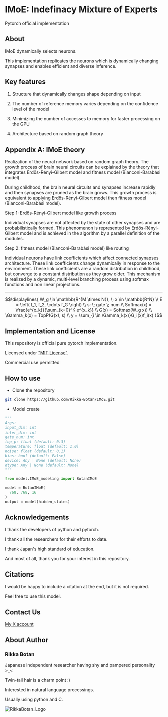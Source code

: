 # IMoE: Indefinacy Mixture of Experts
Pytorch official implementation

## About

IMoE dynamically selects neurons.

This implementation replicates the neurons which is dynamically changing synapses and enables efficient and diverse inference.


## Key features

1. Structure that dynamically changes shape depending on input

2. The number of reference memory varies depending on the confidence level of the model

3. Minimizing the number of accesses to memory for faster processing on the GPU

4. Architecture based on random graph theory

## Appendix A: IMoE theory

Realization of the neural network based on random graph theory.
The growth process of brain neural circuits can be explained by the theory
that integrates Erdős-Rényi-Gilbert model
and fitness model (Bianconi-Barabási model).

During childhood, the brain neural circuits and synapses increase rapidly
and then synapses are pruned as the brain grows.
This growth process is equivalent to applying Erdős-Rényi-Gilbert model
then fitness model (Bianconi-Barabási model).

Step 1: Erdős-Rényi-Gilbert model like growth process

Individual synapses are not affected by the state of other synapses
and are probabilistically formed.
This phenomenon is represented by Erdős-Rényi-Gilbert model
and is achieved in the algorithm by a parallel definition of the modules.

Step 2: fitness model (Bianconi-Barabási model) like routing

Individual neurons have link coefficients
which affect connected synapses architecture.
These link coefficients change dynamically in response to the environment.
These link coefficients are a random distribution in childhood,
but converge to a constant distribution as they grow older.
This mechanism is realized by a dynamic, multi-level branching process
using softmax functions and non linear projections.

***

```math
\displaylines{
W_g \in \mathbb{R^{M \times N}}, \; x \in \mathbb{R^N} \\
E = \left( f_1, f_2, \cdots f_G \right) \\
s: \; gate \; num \\
Softmax(x) = \frac{e^{x_k}}{\sum_{k=0}^K e^{x_k}} \\
G(x) = Softmax(W_g x)) \\
\Gamma_k(x) = TopP(G(x), s) \\
y = \sum_{i \in \Gamma_k(x)}G_i(x)f_i(x)
}
```


## Implementation and License

This repository is official pure pytorch implementation.

Licensed under ["MIT License"](https://mit-license.org/).

Commercial use permitted

## How to use

- Clone the repository

```bash
git clone https://github.com/Rikka-Botan/IMoE.git
```

- Model create

```python
"""
Args:
input_dim: int
inter_dim: int
gate_num: int
top_p: float (default: 0.3)
temperature: float (default: 1.0)
noise: float (default: 0.1)
bias: bool (default: False)
device: Any | None (default: None)
dtype: Any | None (default: None)
"""

from model.IMoE_modeling import BotanIMoE

model = BotanIMoE(
  768, 768, 16
)
output = model(hidden_states)
```

## Acknowledgements

I thank the developers of python and pytorch.

I thank all the researchers for their efforts to date.

I thank Japan's high standard of education.

And most of all, thank you for your interest in this repository.

## Citations

I would be happy to include a citation at the end, but it is not required.

Feel free to use this model.


## Contact Us

[My X account](https://x.com/peony__snow)


## About Author

### Rikka Botan

Japanese independent researcher having shy and pampered personality >_<

Twin-tail hair is a charm point :)

Interested in natural language processings. 

Usually using python and C.

![RikkaBotan_Logo](https://github.com/user-attachments/assets/92913f91-9136-4d44-8b4d-8a2120118a05)
